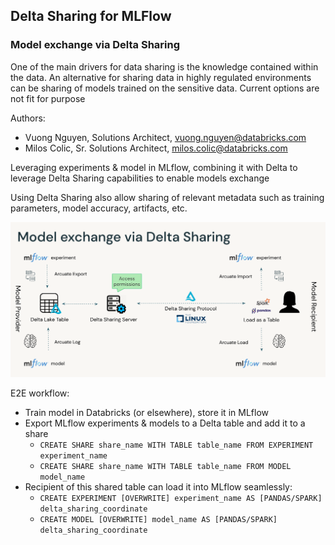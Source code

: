 ## Delta Sharing for MLFlow
### Model exchange via Delta Sharing
One of the main drivers for data sharing is the knowledge contained within the data. An alternative for sharing data in highly regulated environments can be sharing of models trained on the sensitive data.
Current options are not fit for purpose

Authors:
- Vuong Nguyen, Solutions Architect, vuong.nguyen@databricks.com
- Milos Colic, Sr. Solutions Architect, milos.colic@databricks.com

Leveraging experiments & model in MLflow, combining it with Delta to leverage Delta Sharing capabilities to enable models exchange

Using Delta Sharing also allow sharing of relevant metadata such as training parameters, model accuracy, artifacts, etc.

![How it works](images/model_exchange.png)

E2E workflow:
- Train model in Databricks (or elsewhere), store it in MLflow
- Export MLflow experiments & models to a Delta table and add it to a share
    - `CREATE SHARE share_name WITH TABLE table_name FROM EXPERIMENT experiment_name`
    - `CREATE SHARE share_name WITH TABLE table_name FROM MODEL model_name`
- Recipient of this shared table can load it into MLflow seamlessly: 
    - `CREATE EXPERIMENT [OVERWRITE] experiment_name AS [PANDAS/SPARK] delta_sharing_coordinate`
    - `CREATE MODEL [OVERWRITE] model_name AS [PANDAS/SPARK] delta_sharing_coordinate`
